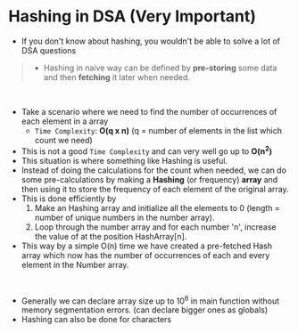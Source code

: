 # Hashing in DSA (Very Important)

- If you don't know about hashing, you wouldn't be able to solve a lot of DSA questions 
>- Hashing in naive way can be defined by **pre-storing** some data and then **fetching** it later when needed. 

<br>

- Take a scenario where we need to find the number of occurrences of each element in a array
  - `Time Complexity`: **O(q x n)** (q = number of elements in the list which count we need)
- This is not a good `Time Complexity` and can very well go up to **O(n<sup>2</sup>)**
- This situation is where something like Hashing is useful.
- Instead of doing the calculations for the count when needed, we can do some pre-calculations by making a **Hashing** (or frequency) **array** and then using it to store the frequency of each element of the original array.
- This is done efficiently by 
    1. Make an Hashing array and initialize all the elements to 0 (length = number of unique numbers in the number array).   
    2. Loop through the number array and for each number 'n', increase the value of at the position HashArray[n].
- This way by a simple O(n) time we have created a pre-fetched Hash array which now has the number of occurrences of each and every element in the Number array.

<br>

- Generally we can declare array size up to 10<sup>6</sup> in main function without memory segmentation errors. (can declare bigger ones as globals)
- Hashing can also be done for characters